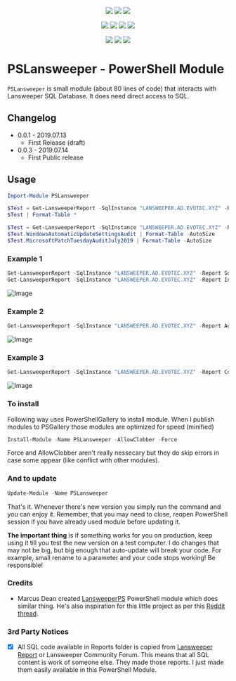 ﻿<p align="center">
  <a href="https://www.powershellgallery.com/packages/PSLansweeper"><img src="https://img.shields.io/powershellgallery/v/PSLansweeper.svg"></a>
  <a href="https://www.powershellgallery.com/packages/PSLansweeper"><img src="https://img.shields.io/powershellgallery/vpre/PSLansweeper.svg?label=powershell%20gallery%20preview&colorB=yellow"></a>
  <a href="https://github.com/EvotecIT/PSLansweeper"><img src="https://img.shields.io/github/license/EvotecIT/PSLansweeper.svg"></a>
</p>

<p align="center">
  <a href="https://www.powershellgallery.com/packages/PSLansweeper"><img src="https://img.shields.io/powershellgallery/p/PSLansweeper.svg"></a>
  <a href="https://github.com/EvotecIT/PSLansweeper"><img src="https://img.shields.io/github/languages/top/evotecit/PSLansweeper.svg"></a>
  <a href="https://github.com/EvotecIT/PSLansweeper"><img src="https://img.shields.io/github/languages/code-size/evotecit/PSLansweeper.svg"></a>
  <a href="https://github.com/EvotecIT/PSLansweeper"><img src="https://img.shields.io/powershellgallery/dt/PSLansweeper.svg"></a>
</p>

<p align="center">
  <a href="https://twitter.com/PrzemyslawKlys"><img src="https://img.shields.io/twitter/follow/PrzemyslawKlys.svg?label=Twitter%20%40PrzemyslawKlys&style=social"></a>
  <a href="https://evotec.xyz/hub"><img src="https://img.shields.io/badge/Blog-evotec.xyz-2A6496.svg"></a>
  <a href="https://www.linkedin.com/in/pklys"><img src="https://img.shields.io/badge/LinkedIn-pklys-0077B5.svg?logo=LinkedIn"></a>
</p>

# PSLansweeper - PowerShell Module
`PSLansweeper` is small module (about 80 lines of code) that interacts with Lansweeper SQL Database. It does need direct access to SQL.

## Changelog

- 0.0.1 - 2019.07.13
  - First Release (draft)
- 0.0.3 - 2019.07.14
  - First Public release

## Usage

```PowerShell
Import-Module PSLansweeper

$Test = Get-LansweeperReport -SqlInstance "LANSWEEPER.AD.EVOTEC.XYZ" -Report WindowsAutomaticUpdateSettingsAudit
$Test | Format-Table *

$Test = Get-LansweeperReport -SqlInstance "LANSWEEPER.AD.EVOTEC.XYZ" -Report WindowsAutomaticUpdateSettingsAudit,MicrosoftPatchTuesdayAuditJuly2019
$Test.WindowsAutomaticUpdateSettingsAudit | Format-Table -AutoSize
$Test.MicrosoftPatchTuesdayAuditJuly2019 | Format-Table -AutoSize

```

### Example 1

```PowerShell
Get-LansweeperReport -SqlInstance "LANSWEEPER.AD.EVOTEC.XYZ" -Report SoftwareLicenseKeyOverview | Format-Table -Autosize
Get-LansweeperReport -SqlInstance "LANSWEEPER.AD.EVOTEC.XYZ" -Report InstalledWindowsUpdates | Format-Table -Autosize
```

![Image](https://evotec.xyz/wp-content/uploads/2019/07/img_5d2a375537ae3.png)

### Example 2

```PowerShell
Get-LansweeperReport -SqlInstance "LANSWEEPER.AD.EVOTEC.XYZ" -Report AdobeJulySecurityUpdateVulernabilityAudit
```

![Image](https://evotec.xyz/wp-content/uploads/2019/07/img_5d2a37beab380.png)

### Example 3

```PowerShell
Get-LansweeperReport -SqlInstance "LANSWEEPER.AD.EVOTEC.XYZ" -Report ComputerProcessorInformation,AllServerTypes
```

![Image](https://evotec.xyz/wp-content/uploads/2019/07/img_5d2af27f37b6a.png)


### To install

Following way uses PowerShellGallery to install module. When I publish modules to PSGallery those modules are optimized for speed (minified)

```powershell
Install-Module -Name PSLansweeper -AllowClobber -Force
```

Force and AllowClobber aren't really nessecary but they do skip errors in case some appear (like conflict with other modules).

### And to update

```powershell
Update-Module -Name PSLansweeper
```

That's it. Whenever there's new version you simply run the command and you can enjoy it. Remember, that you may need to close, reopen PowerShell session if you have already used module before updating it.

**The important thing** is if something works for you on production, keep using it till you test the new version on a test computer. I do changes that may not be big, but big enough that auto-update will break your code. For example, small rename to a parameter and your code stops working! Be responsible!

### Credits

- Marcus Dean created [LansweeperPS](https://github.com/marcus-dean/Lansweeper-PS) PowerShell module which does similar thing. He's also inspiration for this little project as per this [Reddit thread](https://www.reddit.com/r/Lansweeper/comments/cc54wq/lansweeperps_modules/).

### 3rd Party Notices

- [x] All SQL code available in Reports folder is copied from [Lansweeper Report](https://www.lansweeper.com/report/) or Lansweeper Community Forum. This means that all SQL content is work of someone else. They made those reports. I just made them easily available in this PowerShell Module.